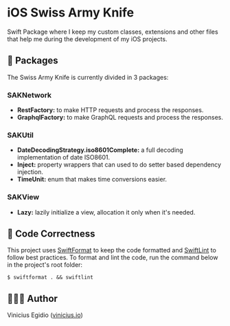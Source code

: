 # iOS Swiss Army Knife

Swift Package where I keep my custom classes, extensions and other files that help me during the development of my iOS projects.

## 🧰 Packages

The Swiss Army Knife is currently divided in 3 packages:

### SAKNetwork

* __RestFactory:__ to make HTTP requests and process the responses.
* __GraphqlFactory:__ to make GraphQL requests and process the responses.

### SAKUtil

* __DateDecodingStrategy.iso8601Complete:__ a full decoding implementation of date ISO8601.
* __Inject:__ property wrappers that can used to do setter based dependency injection.
* __TimeUnit:__ enum that makes time conversions easier.

### SAKView

* __Lazy:__ lazily initialize a view, allocation it only when it's needed.

## 🎨 Code Correctness

This project uses [SwiftFormat](https://github.com/nicklockwood/SwiftFormat) to keep the code formatted and [SwiftLint](https://github.com/realm/SwiftLint) to follow best practices. To format and lint the code, run the command below in the project's root folder:

```
$ swiftformat . && swiftlint
```

## 👨🏾‍💻 Author

Vinicius Egidio ([vinicius.io](http://vinicius.io))
